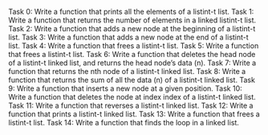 Task 0: Write a function that prints all the elements of a listint-t list.
Task 1: Write a function that returns the number of elements in a linked listint-t list.
Task 2: Write a function that adds a new node at the beginning of a listint-t list.
Task 3: Write a function that adds a new node at the end of a listint-t list.
Task 4: Write a function that frees a listint-t list.
Task 5: Write a function that frees a listint-t list.
Task 6: Write a function that deletes the head node of a listint-t linked list, and returns the head node’s data (n).
Task 7: Write a function that returns the nth node of a listint-t linked list.
Task 8: Write a function that returns the sum of all the data (n) of a listint-t linked list.
Task 9: Write a function that inserts a new node at a given position.
Task 10: Write a function that deletes the node at index index of a listint-t linked list.
Task 11: Write a function that reverses a listint-t linked list.
Task 12: Write a function that prints a listint-t linked list.
Task 13: Write a function that frees a listint-t list.
Task 14: Write a function that finds the loop in a linked list.
